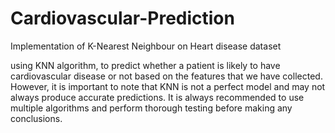 # Cardiovascular-Prediction
Implementation of K-Nearest Neighbour on Heart disease dataset

 using KNN algorithm, to predict whether a patient is likely to have cardiovascular disease or not based on the features that we have collected. 
 However, it is important to note that KNN is not a perfect model and may not always produce accurate predictions. 
 It is always recommended to use multiple algorithms and perform thorough testing before making any conclusions.
 
 

